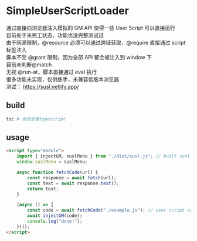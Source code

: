 # SimpleUserScriptLoader

通过直接向浏览器注入模拟的 GM API 使得一些 User Script 可以直接运行  
目前处于未完工状态，功能也没完整测试过  
由于同源限制，@resource 必须可以通过跨域获取，@require 直接通过 script 标签注入  
脚本不受 @grant 限制，因为全部 API 都会被注入到 window 下  
目前未判断@match  
无视 @run-at，脚本直接通过 eval 执行  
很多功能未实现，仅供练手，未兼容低版本浏览器  
测试： <https://susl.netlify.app/>

## build

```sh
tsc # 全局安装typescript
```

## usage

```html
<script type="module">
    import { injectGM, suslMenu } from "./dist/susl.js"; // built susl code
    window.suslMenu = suslMenu;

    async function fetchCode(url) {
        const response = await fetch(url);
        const text = await response.text();
        return text;
    }

    (async () => {
        const code = await fetchCode("./example.js"); // user script code
        await injectGM(code);
        console.log("done!");
    })();
</script>
```
